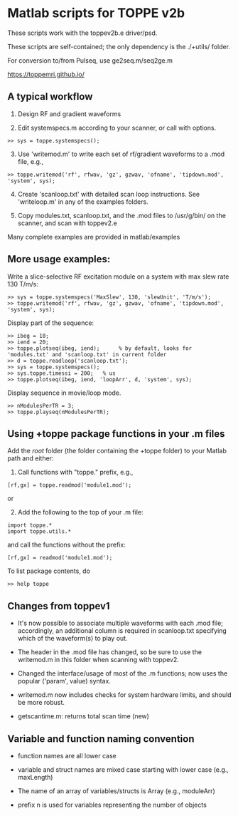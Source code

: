 # Matlab scripts for TOPPE v2b

These scripts work with the toppev2b.e driver/psd.

These scripts are self-contained; the only dependency is the ./+utils/ folder.

For conversion to/from Pulseq, use ge2seq.m/seq2ge.m

https://toppemri.github.io/


## A typical workflow

1. Design RF and gradient waveforms

2. Edit systemspecs.m according to your scanner, or call with options.
```
>> sys = toppe.systemspecs();
```

3. Use 'writemod.m' to write each set of rf/gradient waveforms to a .mod file, e.g.,
```
>> toppe.writemod('rf', rfwav, 'gz', gzwav, 'ofname', 'tipdown.mod', 'system', sys);
```

4. Create 'scanloop.txt' with detailed scan loop instructions.
   See 'writeloop.m' in any of the examples folders.

5. Copy modules.txt, scanloop.txt, and the .mod files to /usr/g/bin/ on the scanner, and scan with toppev2.e

Many complete examples are provided in matlab/examples


## More usage examples:

Write a slice-selective RF excitation module on a system with max slew rate 130 T/m/s:
```
>> sys = toppe.systemspecs('MaxSlew', 130, 'slewUnit', 'T/m/s');
>> toppe.writemod('rf', rfwav, 'gz', gzwav, 'ofname', 'tipdown.mod', 'system', sys);
```

Display part of the sequence:
```
>> ibeg = 10;
>> iend = 20;
>> toppe.plotseq(ibeg, iend);      % by default, looks for 'modules.txt' and 'scanloop.txt' in current folder
>> d = toppe.readloop('scanloop.txt');
>> sys = toppe.systemspecs();
>> sys.toppe.timessi = 200;   % us
>> toppe.plotseq(ibeg, iend, 'loopArr', d, 'system', sys);
```

Display sequence in movie/loop mode.
```
>> nModulesPerTR = 3;
>> toppe.playseq(nModulesPerTR);
```

## Using +toppe package functions in your .m files

Add the *root* folder (the folder containing the +toppe folder) to your Matlab path and either:

1. Call functions with "toppe." prefix, e.g.,
```
[rf,gx] = toppe.readmod('module1.mod');
```

or

2. Add the following to the top of your .m file:
```
import toppe.*
import toppe.utils.*
```
and call the functions without the prefix:
```
[rf,gx] = readmod('module1.mod');
```

To list package contents, do
```
>> help toppe
```

## Changes from toppev1

* It's now possible to associate multiple waveforms with each .mod file; accordingly, an additional column is required in scanloop.txt specifying which of the waveform(s) to play out.

* The header in the .mod file has changed, so be sure to use the writemod.m in this folder when scanning with toppev2.

* Changed the interface/usage of most of the .m functions; now uses the popular ('param', value) syntax.

* writemod.m now includes checks for system hardware limits, and should be more robust.

* getscantime.m: returns total scan time (new)

## Variable and function naming convention

* function names are all lower case

* variable and struct names are mixed case starting with lower case (e.g., maxLength)

* The name of an array of variables/structs is <variable name>Array (e.g., moduleArr)

* prefix n is used for variables representing the number of objects

